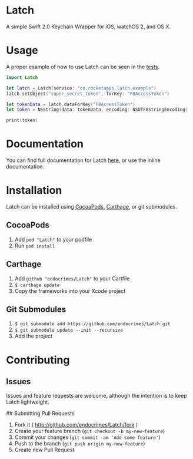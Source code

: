 # Latch
A simple Swift 2.0 Keychain Wrapper for iOS, watchOS 2, and OS X.

# Usage
A proper example of how to use Latch can be seen in the [tests](https://github.com/endocrimes/Latch/blob/master/LatchTests/LatchTests.swift).

```swift
import Latch

let latch = Latch(service: "co.rocketapps.latch.example")
latch.setObject("super_secret_token", forKey: "FBAccessToken")

let tokenData = latch.dataForKey("FBAccessToken")
let token = NSString(data: tokenData, encoding: NSUTF8StringEncoding)

print(token)
```

# Documentation
You can find full documentation for Latch [here](https://endocrimes.github.io/Latch), or use the inline documentation.

# Installation
Latch can be installed using [CocoaPods](https://cocoapods.org), [Carthage](https://github.com/Carthage/Carthage.git), or git submodules.

## CocoaPods
1. Add `pod "Latch"` to your podfile
2. Run `pod install`

## Carthage
1. Add `github "endocrimes/Latch"` to your Cartfile
2. `$ carthage update`
3. Copy the frameworks into your Xcode project

## Git Submodules
1. `$ git submodule add https://github.com/endocrimes/Latch.git`
2. `$ git submodule update --init --recursive`
3. Add the project

# Contributing

## Issues
Issues and feature requests are welcome, although the intention is to keep Latch lightweight.

## Submitting Pull Requests
1. Fork it ( http://github.com/endocrimes/Latch/fork )
2. Create your feature branch (`git checkout -b my-new-feature`)
3. Commit your changes (`git commit -am 'Add some feature'`)
4. Push to the branch (`git push origin my-new-feature`)
5. Create new Pull Request

